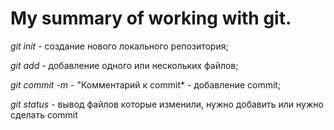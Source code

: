 # My summary of working with git.

*git init* - создание нового локального репозитория;

*git add* - добавление одного или нескольких файлов;

*git commit -m* - "Комментарий к commit* - добавление commit;

*git status* - вывод файлов которые изменили, нужно добавить или нужно сделать commit
